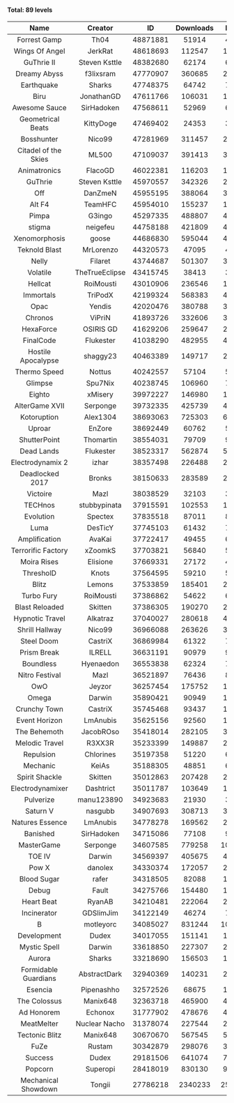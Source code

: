 #### Total: 89 levels

| Name | Creator | ID | Downloads | Likes |
|:---:|:---:|:---:|:---:|:---:|
| Forrest Gamp | Th04 | 48871881 | 51914 | 4624
| Wings Of Angel | JerkRat | 48618693 | 112547 | 12005
| GuThrie II | Steven Ksttle | 48382680 | 62174 | 6260
| Dreamy Abyss | f3lixsram | 47770907 | 360685 | 27849
| Earthquake  | Sharks | 47748375 | 64742 | 7830
| Biru | JonathanGD | 47611766 | 106031 | 17679
| Awesome Sauce | SirHadoken | 47568611 | 52969 | 6222
| Geometrical Beats | KittyDoge | 47469402 | 24353 | 3076
| Bosshunter | Nico99 | 47281969 | 311457 | 28086
| Citadel of the Skies | ML500 | 47109037 | 391413 | 30518
| Animatronics | FlacoGD | 46022381 | 116203 | 11885
| GuThrie | Steven Ksttle | 45970557 | 342326 | 25556
| Off | DanZmeN | 45955195 | 388064 | 32453
| Alt F4 | TeamHFC | 45954010 | 155237 | 12655
| Pimpa | G3ingo | 45297335 | 488807 | 40018
| stigma | neigefeu | 44758188 | 421809 | 48267
| Xenomorphosis | goose | 44686830 | 595044 | 43369
| Teknold Blast | MrLorenzo | 44320573 | 47095 | 4703
| Nelly | Filaret | 43744687 | 501307 | 34797
| Volatile | TheTrueEclipse | 43415745 | 38413 | 3879
| Hellcat | RoiMousti | 43010906 | 236546 | 16985
| Immortals | TriPodX | 42199324 | 568383 | 49740
| Opac | Yendis | 42020476 | 380788 | 37176
| Chronos | ViPriN | 41893726 | 332606 | 30071
| HexaForce | OSIRIS GD | 41629206 | 259647 | 20149
| FinalCode | Flukester | 41038290 | 482955 | 47374
| Hostile Apocalypse | shaggy23 | 40463389 | 149717 | 23674
| Thermo Speed | Nottus | 40242557 | 57104 | 5253
| Glimpse | Spu7Nix | 40238745 | 106960 | 7260
| Eighto | xMisery | 39972227 | 146980 | 12863
| AlterGame XVII | Serponge | 39732335 | 425739 | 46059
| Kotoruption | Alex1304 | 38693063 | 725303 | 64140
| Uproar | EnZore | 38692449 | 60762 | 5789
| ShutterPoint | Thomartin | 38554031 | 79709 | 9080
| Dead Lands | Flukester | 38523317 | 562874 | 57233
| Electrodynamix 2 | izhar | 38357498 | 226488 | 28276
| Deadlocked 2017 | Bronks | 38150633 | 283589 | 21687
| Victoire | Mazl | 38038529 | 32103 | 3484
| TECHnos | stubbypinata | 37915591 | 102553 | 11768
| Evolution | Spectex | 37835518 | 87011 | 8725
| Luma | DesTicY | 37745103 | 61432 | 7811
| Amplification | AvaKai | 37722417 | 49455 | 6042
| Terrorific Factory | xZoomkS | 37703821 | 56840 | 5941
| Moira Rises | Elisione | 37669331 | 27172 | 4217
| ThresholD | Knots | 37564595 | 59210 | 5087
| Blitz | Lemons | 37533859 | 185401 | 22744
| Turbo Fury | RoiMousti | 37386862 | 54622 | 6376
| Blast Reloaded | Skitten | 37386305 | 190270 | 20946
| Hypnotic Travel | Alkatraz | 37040027 | 280618 | 40236
| Shrill Hallway | Nico99 | 36966088 | 263626 | 35531
| Steel Doom | CastriX | 36869984 | 61322 | 7519
| Prism Break | ILRELL | 36631191 | 90979 | 9591
| Boundless | Hyenaedon | 36553838 | 62324 | 7886
| Nitro Festival | Mazl | 36521897 | 76436 | 8151
| OwO | Jeyzor | 36257454 | 175752 | 19352
| Omega | Darwin | 35890421 | 90949 | 11470
| Crunchy Town | CastriX | 35745468 | 93437 | 13071
| Event Horizon | LmAnubis | 35625156 | 92560 | 11484
| The Behemoth | JacobROso | 35418014 | 282105 | 39254
| Melodic Travel | R3XX3R | 35233399 | 149887 | 26875
| Repulsion | Chlorines | 35197358 | 51220 | 6838
| Mechanic | KeiAs | 35188305 | 48851 | 6108
| Spirit Shackle | Skitten | 35012863 | 207428 | 27881
| Electrodynamixer | Dashtrict | 35011787 | 103649 | 15333
| Pulverize | manu123890 | 34923683 | 21930 | 3517
| Saturn V | nasgubb | 34907693 | 308713 | 38703
| Natures Essence | LmAnubis | 34778278 | 169562 | 22277
| Banished | SirHadoken | 34715086 | 77108 | 9902
| MasterGame | Serponge | 34607585 | 779258 | 106868
| TOE IV | Darwin | 34569397 | 405675 | 49570
| Pow X | danolex | 34330374 | 172057 | 26948
| Blood Sugar | rafer | 34318505 | 82088 | 11022
| Debug | Fault | 34275766 | 154480 | 19209
| Heart Beat | RyanAB | 34210481 | 222064 | 27791
| Incinerator | GDSlimJim | 34122149 | 46274 | 7035
| B | motleyorc | 34085027 | 831244 | 105758
| Development | Dudex | 34017055 | 151141 | 17341
| Mystic Spell | Darwin | 33618850 | 227307 | 25752
| Aurora | Sharks | 33218690 | 156503 | 16508
| Formidable Guardians | AbstractDark | 32940369 | 140231 | 20369
| Esencia | Pipenashho | 32572526 | 68675 | 10202
| The Colossus | Manix648 | 32363718 | 465900 | 49826
| Ad Honorem | Echonox | 31777902 | 478676 | 49015
| MeatMelter | Nuclear Nacho | 31378074 | 227544 | 24163
| Tectonic Blitz | Manix648 | 30670670 | 567545 | 58108
| FuZe | Rustam | 30342879 | 298076 | 30154
| Success | Dudex | 29181506 | 641074 | 73537
| Popcorn | Superopi | 28418019 | 830130 | 94062
| Mechanical Showdown | Tongii | 27786218 | 2340233 | 255998
